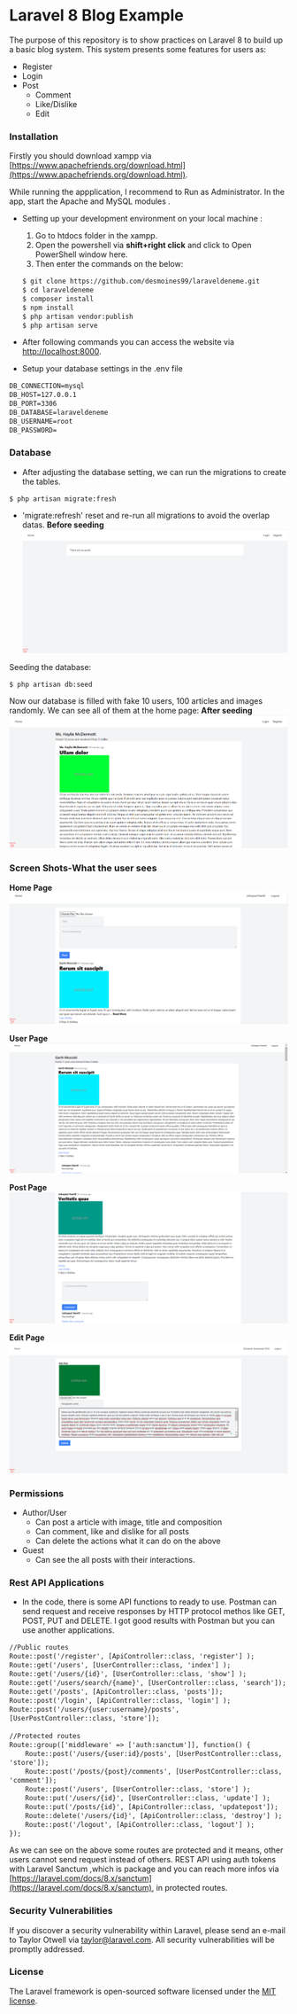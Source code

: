 # Laravel 8 Blog Example

The purpose of this repository is to show practices on Laravel 8 to build up a basic blog system. This system presents some features for users as:
- Register
- Login
- Post
    - Comment
    - Like/Dislike
    - Edit

### Installation

Firstly you should download xampp via [https://www.apachefriends.org/download.html](https://www.apachefriends.org/download.html).

While running the appplication, I recommend to Run as Administrator. In the app, start the Apache and MySQL modules .


- Setting up your development environment on your local machine :
	1.  Go to htdocs folder in the xampp.
	2.  Open the powershell via **shift+right click** and click to Open PowerShell window here.
	3. Then enter the commands on the below:
    ```	
    $ git clone https://github.com/desmoines99/laraveldeneme.git
    $ cd laraveldeneme
    $ composer install 
    $ npm install
    $ php artisan vendor:publish
    $ php artisan serve
    ```

- After following commands you can access the website via [http://localhost:8000](http://localhost:8000).

- Setup your database settings in the .env file 

```
DB_CONNECTION=mysql
DB_HOST=127.0.0.1
DB_PORT=3306
DB_DATABASE=laraveldeneme
DB_USERNAME=root
DB_PASSWORD=
```
### Database

- After adjusting the database setting, we can run the migrations to create the tables.
```
$ php artisan migrate:fresh
```
   - 'migrate:refresh' reset and re-run all migrations to avoid the overlap datas.
**Before seeding**    
   ![](https://raw.githubusercontent.com/desmoines99/laraveldeneme/main/before%20seeding.png)
    

Seeding the database:
```
$ php artisan db:seed
```
Now our database is filled with fake 10 users, 100 articles and images randomly. We can see all of them at the home page:
**After seeding**
    ![](https://raw.githubusercontent.com/desmoines99/laraveldeneme/main/afterseedingAsAGuest.png)

### Screen Shots-What the user sees

**Home Page**
![](https://raw.githubusercontent.com/desmoines99/laraveldeneme/main/homepageAsUser.png)

**User Page**
![](https://raw.githubusercontent.com/desmoines99/laraveldeneme/main/userPage.png)

**Post Page**
![](https://raw.githubusercontent.com/desmoines99/laraveldeneme/main/postPage.png)

**Edit Page**
![](https://raw.githubusercontent.com/desmoines99/laraveldeneme/main/editPage.png)



### Permissions
- Author/User
	- Can post a article with image, title and composition
	- Can comment, like and dislike for all posts
	- Can delete the actions what it can do on the above
- Guest
	- Can see the all posts with their interactions.

### Rest API Applications
- In the code, there is some API functions to ready to use. Postman can send request and receive responses by HTTP protocol methos like GET, POST, PUT and DELETE. I got good results with Postman but you can use another applications.

```
//Public routes
Route::post('/register', [ApiController::class, 'register'] );
Route::get('/users', [UserController::class, 'index'] );
Route::get('/users/{id}', [UserController::class, 'show'] );
Route::get('/users/search/{name}', [UserController::class, 'search']);
Route::get('/posts', [ApiController::class, 'posts']);
Route::post('/login', [ApiController::class, 'login'] );
Route::post('/users/{user:username}/posts', [UserPostController::class, 'store']);

//Protected routes
Route::group(['middleware' => ['auth:sanctum']], function() {
    Route::post('/users/{user:id}/posts', [UserPostController::class, 'store']);
    Route::post('/posts/{post}/comments', [UserPostController::class, 'comment']);
    Route::post('/users', [UserController::class, 'store'] );
    Route::put('/users/{id}', [UserController::class, 'update'] );
    Route::put('/posts/{id}', [ApiController::class, 'updatepost']);
    Route::delete('/users/{id}', [ApiController::class, 'destroy'] );
    Route::post('/logout', [ApiController::class, 'logout'] );
});
```
As we can see on the above some routes are protected and it means, other users cannot send request instead of others. REST API using auth tokens with Laravel Sanctum ,which is package and you can reach more infos via [https://laravel.com/docs/8.x/sanctum](https://laravel.com/docs/8.x/sanctum), in protected routes. 


### Security Vulnerabilities

If you discover a security vulnerability within Laravel, please send an e-mail to Taylor Otwell via [taylor@laravel.com](mailto:taylor@laravel.com). All security vulnerabilities will be promptly addressed.

### License

The Laravel framework is open-sourced software licensed under the [MIT license](https://opensource.org/licenses/MIT).
